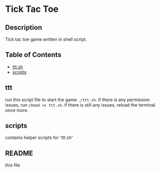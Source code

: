 # Tick Tac Toe

## Description

Tick tac toe game written in shell script.

## Table of Contents

- [ttt.sh](#ttt)
- [scripts](#scripts)


## ttt
run this script file to start the game `./ttt.sh`.
if there is any permission issues, run `chmod +x ttt.sh`.
if there is still any issues, reload the terminal once more.

## scripts
contains helper scripts for 'ttt.sh'

## README
this file
